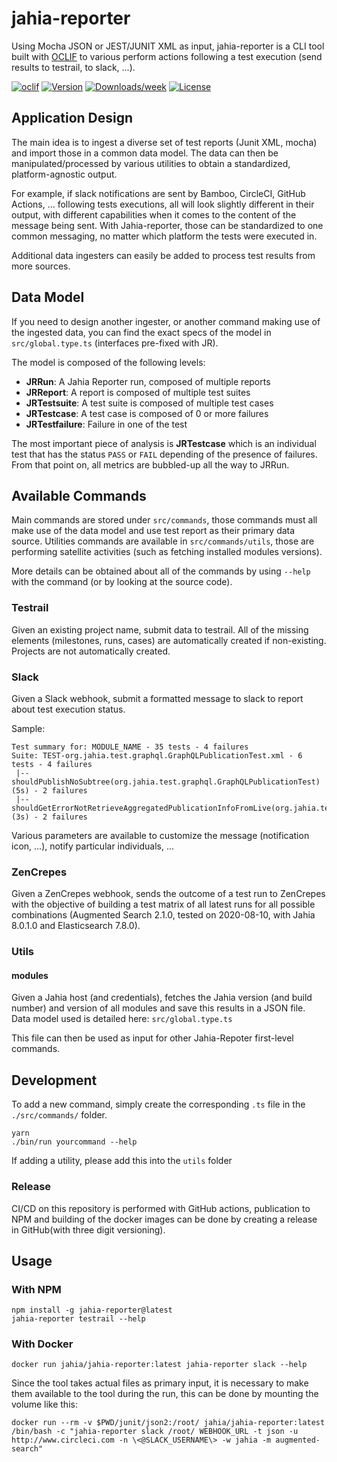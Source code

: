 # jahia-reporter

Using Mocha JSON or JEST/JUNIT XML as input, jahia-reporter is a CLI tool built with [OCLIF](https://oclif.io/) to various perform actions following a test execution (send results to testrail, to slack, ...).

[![oclif](https://img.shields.io/badge/cli-oclif-brightgreen.svg)](https://oclif.io)
[![Version](https://img.shields.io/npm/v/jahia-testrail-reporter.svg)](https://npmjs.org/package/jahia-testrail-reporter)
[![Downloads/week](https://img.shields.io/npm/dw/jahia-testrail-reporter.svg)](https://npmjs.org/package/jahia-testrail-reporter)
[![License](https://img.shields.io/npm/l/jahia-testrail-reporter.svg)](https://github.com/VladRadan/jahia-testrail-reporter/blob/master/package.json)

## Application Design

The main idea is to ingest a diverse set of test reports (Junit XML, mocha) and import those in a common data model. The data can then be manipulated/processed by various utilities to obtain a standardized, platform-agnostic output.

For example, if slack notifications are sent by Bamboo, CircleCI, GitHub Actions, ... following tests executions, all will look slightly different in their output, with different capabilities when it comes to the content of the message being sent. With Jahia-reporter, those can be standardized to one common messaging, no matter which platform the tests were executed in.

Additional data ingesters can easily be added to process test results from more sources.

## Data Model

If you need to design another ingester, or another command making use of the ingested data, you can find the exact specs of the model in `src/global.type.ts` (interfaces pre-fixed with JR).

The model is composed of the following levels:

* __JRRun__: A Jahia Reporter run, composed of multiple reports
* __JRReport__: A report is composed of multiple test suites
* __JRTestsuite__: A test suite is composed of multiple test cases
* __JRTestcase__: A test case is composed of 0 or more failures
* __JRTestfailure__: Failure in one of the test

The most important piece of analysis is __JRTestcase__ which is an individual test that has the status `PASS` or `FAIL` depending of the presence of failures. From that point on, all metrics are bubbled-up all the way to JRRun.

## Available Commands

Main commands are stored under `src/commands`, those commands must all make use of the data model and use test report as their primary data source. 
Utilities commands are available in `src/commands/utils`, those are performing satellite activities (such as fetching installed modules versions).

More details can be obtained about all of the commands by using `--help` with the command (or by looking at the source code).

### Testrail

Given an existing project name, submit data to testrail. All of the missing elements (milestones, runs, cases) are automatically created if non-existing. Projects are not automatically created.

### Slack

Given a Slack webhook, submit a formatted message to slack to report about test execution status.

Sample:
```
Test summary for: MODULE_NAME - 35 tests - 4 failures
Suite: TEST-org.jahia.test.graphql.GraphQLPublicationTest.xml - 6 tests - 4 failures
 |-- shouldPublishNoSubtree(org.jahia.test.graphql.GraphQLPublicationTest) (5s) - 2 failures 
 |-- shouldGetErrorNotRetrieveAggregatedPublicationInfoFromLive(org.jahia.test.graphql.GraphQLPublicationTest) (3s) - 2 failures 
```

Various parameters are available to customize the message (notification icon, ...), notify particular individuals, ...

### ZenCrepes

Given a ZenCrepes webhook, sends the outcome of a test run to ZenCrepes with the objective of building a test matrix of all latest runs for all possible combinations (Augmented Search 2.1.0, tested on 2020-08-10, with Jahia 8.0.1.0 and Elasticsearch 7.8.0).

### Utils

#### modules

Given a Jahia host (and credentials), fetches the Jahia version (and build number) and version of all modules and save this results in a JSON file. Data model used is detailed here: `src/global.type.ts`

This file can then be used as input for other Jahia-Repoter first-level commands.

## Development

To add a new command, simply create the corresponding `.ts` file in the `./src/commands/` folder.

```
yarn
./bin/run yourcommand --help
```

If adding a utility, please add this into the `utils` folder

### Release

CI/CD on this repository is performed with GitHub actions, publication to NPM and building of the docker images can be done by creating a release in GitHub(with three digit versioning).

## Usage

### With NPM

```
npm install -g jahia-reporter@latest
jahia-reporter testrail --help
```

### With Docker

```
docker run jahia/jahia-reporter:latest jahia-reporter slack --help
```

Since the tool takes actual files as primary input, it is necessary to make them available to the tool during the run, this can be done by mounting the volume like this:

```
docker run --rm -v $PWD/junit/json2:/root/ jahia/jahia-reporter:latest /bin/bash -c "jahia-reporter slack /root/ WEBHOOK_URL -t json -u http://www.circleci.com -n \<@SLACK_USERNAME\> -w jahia -m augmented-search"
```

